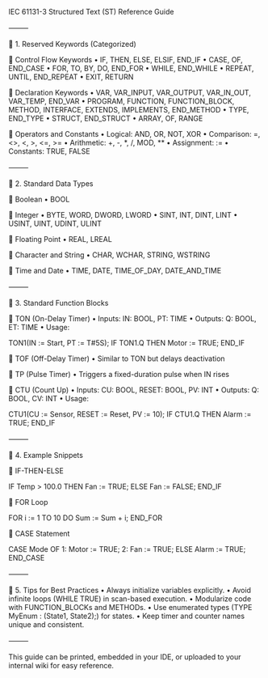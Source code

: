 IEC 61131-3 Structured Text (ST) Reference Guide

⸻

🔹 1. Reserved Keywords (Categorized)

🔸 Control Flow Keywords
	•	IF, THEN, ELSE, ELSIF, END_IF
	•	CASE, OF, END_CASE
	•	FOR, TO, BY, DO, END_FOR
	•	WHILE, END_WHILE
	•	REPEAT, UNTIL, END_REPEAT
	•	EXIT, RETURN

🔸 Declaration Keywords
	•	VAR, VAR_INPUT, VAR_OUTPUT, VAR_IN_OUT, VAR_TEMP, END_VAR
	•	PROGRAM, FUNCTION, FUNCTION_BLOCK, METHOD, INTERFACE, EXTENDS, IMPLEMENTS, END_METHOD
	•	TYPE, END_TYPE
	•	STRUCT, END_STRUCT
	•	ARRAY, OF, RANGE

🔸 Operators and Constants
	•	Logical: AND, OR, NOT, XOR
	•	Comparison: =, <>, <, >, <=, >=
	•	Arithmetic: +, -, *, /, MOD, **
	•	Assignment: :=
	•	Constants: TRUE, FALSE

⸻

🔹 2. Standard Data Types

🔸 Boolean
	•	BOOL

🔸 Integer
	•	BYTE, WORD, DWORD, LWORD
	•	SINT, INT, DINT, LINT
	•	USINT, UINT, UDINT, ULINT

🔸 Floating Point
	•	REAL, LREAL

🔸 Character and String
	•	CHAR, WCHAR, STRING, WSTRING

🔸 Time and Date
	•	TIME, DATE, TIME_OF_DAY, DATE_AND_TIME

⸻

🔹 3. Standard Function Blocks

🔸 TON (On-Delay Timer)
	•	Inputs: IN: BOOL, PT: TIME
	•	Outputs: Q: BOOL, ET: TIME
	•	Usage:

TON1(IN := Start, PT := T#5S);
IF TON1.Q THEN
  Motor := TRUE;
END_IF

🔸 TOF (Off-Delay Timer)
	•	Similar to TON but delays deactivation

🔸 TP (Pulse Timer)
	•	Triggers a fixed-duration pulse when IN rises

🔸 CTU (Count Up)
	•	Inputs: CU: BOOL, RESET: BOOL, PV: INT
	•	Outputs: Q: BOOL, CV: INT
	•	Usage:

CTU1(CU := Sensor, RESET := Reset, PV := 10);
IF CTU1.Q THEN
  Alarm := TRUE;
END_IF


⸻

🔹 4. Example Snippets

🔸 IF-THEN-ELSE

IF Temp > 100.0 THEN
  Fan := TRUE;
ELSE
  Fan := FALSE;
END_IF

🔸 FOR Loop

FOR i := 1 TO 10 DO
  Sum := Sum + i;
END_FOR

🔸 CASE Statement

CASE Mode OF
  1: Motor := TRUE;
  2: Fan := TRUE;
  ELSE
    Alarm := TRUE;
END_CASE


⸻

🔹 5. Tips for Best Practices
	•	Always initialize variables explicitly.
	•	Avoid infinite loops (WHILE TRUE) in scan-based execution.
	•	Modularize code with FUNCTION_BLOCKs and METHODs.
	•	Use enumerated types (TYPE MyEnum : (State1, State2);) for states.
	•	Keep timer and counter names unique and consistent.

⸻

This guide can be printed, embedded in your IDE, or uploaded to your internal wiki for easy reference.
